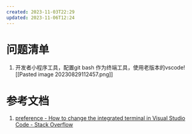 ```yaml
---
created: 2023-11-03T22:29
updated: 2023-11-06T12:24
---
```

# 问题清单
1. 开发者小程序工具，配置git bash 作为终端工具，使用老版本的vscode![[Pasted image 20230829112457.png]]
# 参考文档
1. [preference - How to change the integrated terminal in Visual Studio Code - Stack Overflow](https://stackoverflow.com/questions/40487445/how-to-change-the-integrated-terminal-in-visual-studio-code)